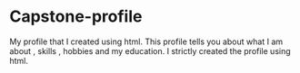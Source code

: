 # Capstone-profile
My profile that I created using html. This profile tells you about what I am about , skills , hobbies and my education. I strictly created the profile using html.

